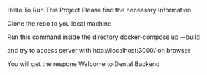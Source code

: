 Hello To Run This Project 
Please find the necessary Information

Clone the repo to you local machine

Run this command inside the directory
docker-compose up --build

and try to access server with http://localhost:3000/
on browser 

You will get the respone Welcome to Dental Backend
